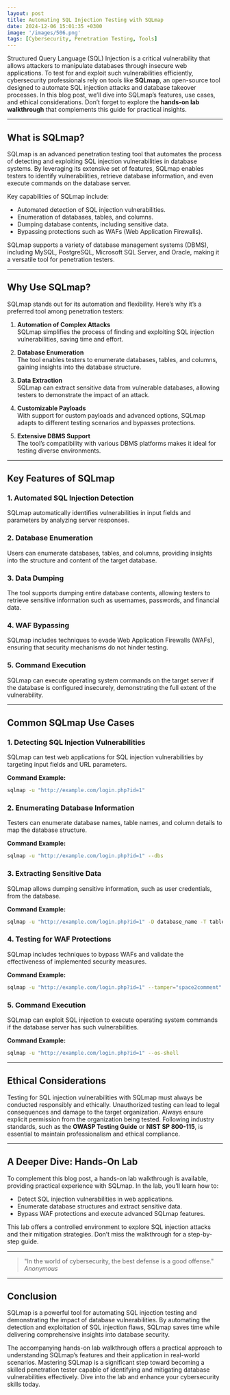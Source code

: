 ```yaml
---
layout: post
title: Automating SQL Injection Testing with SQLmap
date: 2024-12-06 15:01:35 +0300
image: '/images/506.png'
tags: [Cybersecurity, Penetration Testing, Tools]
---
```


Structured Query Language (SQL) Injection is a critical vulnerability that allows attackers to manipulate databases through insecure web applications. To test for and exploit such vulnerabilities efficiently, cybersecurity professionals rely on tools like **SQLmap**, an open-source tool designed to automate SQL injection attacks and database takeover processes. In this blog post, we’ll dive into SQLmap’s features, use cases, and ethical considerations. Don’t forget to explore the **hands-on lab walkthrough** that complements this guide for practical insights.

---

## What is SQLmap?

SQLmap is an advanced penetration testing tool that automates the process of detecting and exploiting SQL injection vulnerabilities in database systems. By leveraging its extensive set of features, SQLmap enables testers to identify vulnerabilities, retrieve database information, and even execute commands on the database server.

Key capabilities of SQLmap include:
- Automated detection of SQL injection vulnerabilities.  
- Enumeration of databases, tables, and columns.  
- Dumping database contents, including sensitive data.  
- Bypassing protections such as WAFs (Web Application Firewalls).  

SQLmap supports a variety of database management systems (DBMS), including MySQL, PostgreSQL, Microsoft SQL Server, and Oracle, making it a versatile tool for penetration testers.

---

## Why Use SQLmap?

SQLmap stands out for its automation and flexibility. Here’s why it’s a preferred tool among penetration testers:

1. **Automation of Complex Attacks**  
   SQLmap simplifies the process of finding and exploiting SQL injection vulnerabilities, saving time and effort.

2. **Database Enumeration**  
   The tool enables testers to enumerate databases, tables, and columns, gaining insights into the database structure.

3. **Data Extraction**  
   SQLmap can extract sensitive data from vulnerable databases, allowing testers to demonstrate the impact of an attack.

4. **Customizable Payloads**  
   With support for custom payloads and advanced options, SQLmap adapts to different testing scenarios and bypasses protections.

5. **Extensive DBMS Support**  
   The tool’s compatibility with various DBMS platforms makes it ideal for testing diverse environments.

---

## Key Features of SQLmap

### 1. **Automated SQL Injection Detection**
SQLmap automatically identifies vulnerabilities in input fields and parameters by analyzing server responses.

### 2. **Database Enumeration**
Users can enumerate databases, tables, and columns, providing insights into the structure and content of the target database.

### 3. **Data Dumping**
The tool supports dumping entire database contents, allowing testers to retrieve sensitive information such as usernames, passwords, and financial data.

### 4. **WAF Bypassing**
SQLmap includes techniques to evade Web Application Firewalls (WAFs), ensuring that security mechanisms do not hinder testing.

### 5. **Command Execution**
SQLmap can execute operating system commands on the target server if the database is configured insecurely, demonstrating the full extent of the vulnerability.

---

## Common SQLmap Use Cases

### 1. **Detecting SQL Injection Vulnerabilities**
SQLmap can test web applications for SQL injection vulnerabilities by targeting input fields and URL parameters.

**Command Example:**  
```bash
sqlmap -u "http://example.com/login.php?id=1"
```

### 2. **Enumerating Database Information**
Testers can enumerate database names, table names, and column details to map the database structure.

**Command Example:**  
```bash
sqlmap -u "http://example.com/login.php?id=1" --dbs
```

### 3. **Extracting Sensitive Data**
SQLmap allows dumping sensitive information, such as user credentials, from the database.

**Command Example:**  
```bash
sqlmap -u "http://example.com/login.php?id=1" -D database_name -T table_name --dump
```

### 4. **Testing for WAF Protections**
SQLmap includes techniques to bypass WAFs and validate the effectiveness of implemented security measures.

**Command Example:**  
```bash
sqlmap -u "http://example.com/login.php?id=1" --tamper="space2comment"
```

### 5. **Command Execution**
SQLmap can exploit SQL injection to execute operating system commands if the database server has such vulnerabilities.

**Command Example:**  
```bash
sqlmap -u "http://example.com/login.php?id=1" --os-shell
```

---

## Ethical Considerations

Testing for SQL injection vulnerabilities with SQLmap must always be conducted responsibly and ethically. Unauthorized testing can lead to legal consequences and damage to the target organization. Always ensure explicit permission from the organization being tested. Following industry standards, such as the **OWASP Testing Guide** or **NIST SP 800-115**, is essential to maintain professionalism and ethical compliance.

---

## A Deeper Dive: Hands-On Lab

To complement this blog post, a hands-on lab walkthrough is available, providing practical experience with SQLmap. In the lab, you’ll learn how to:
- Detect SQL injection vulnerabilities in web applications.
- Enumerate database structures and extract sensitive data.
- Bypass WAF protections and execute advanced SQLmap features.

This lab offers a controlled environment to explore SQL injection attacks and their mitigation strategies. Don’t miss the walkthrough for a step-by-step guide.

---

> "In the world of cybersecurity, the best defense is a good offense."  
> <cite>Anonymous</cite>

---

## Conclusion

SQLmap is a powerful tool for automating SQL injection testing and demonstrating the impact of database vulnerabilities. By automating the detection and exploitation of SQL injection flaws, SQLmap saves time while delivering comprehensive insights into database security.

The accompanying hands-on lab walkthrough offers a practical approach to understanding SQLmap’s features and their application in real-world scenarios. Mastering SQLmap is a significant step toward becoming a skilled penetration tester capable of identifying and mitigating database vulnerabilities effectively. Dive into the lab and enhance your cybersecurity skills today.

